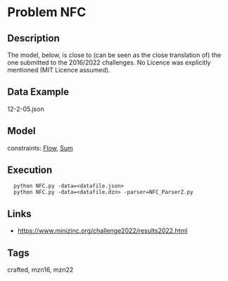 # Problem NFC
## Description
The model, below, is close to (can be seen as the close translation of) the one submitted to the 2016/2022 challenges.
No Licence was explicitly mentioned (MIT Licence assumed).

## Data Example
  12-2-05.json

## Model
  constraints: [Flow](http://pycsp.org/documentation/constraints/Flow), [Sum](http://pycsp.org/documentation/constraints/Sum)

## Execution
```
  python NFC.py -data=<datafile.json>
  python NFC.py -data=<datafile.dzn> -parser=NFC_ParserZ.py
```

## Links
  - https://www.minizinc.org/challenge2022/results2022.html

## Tags
  crafted, mzn16, mzn22
